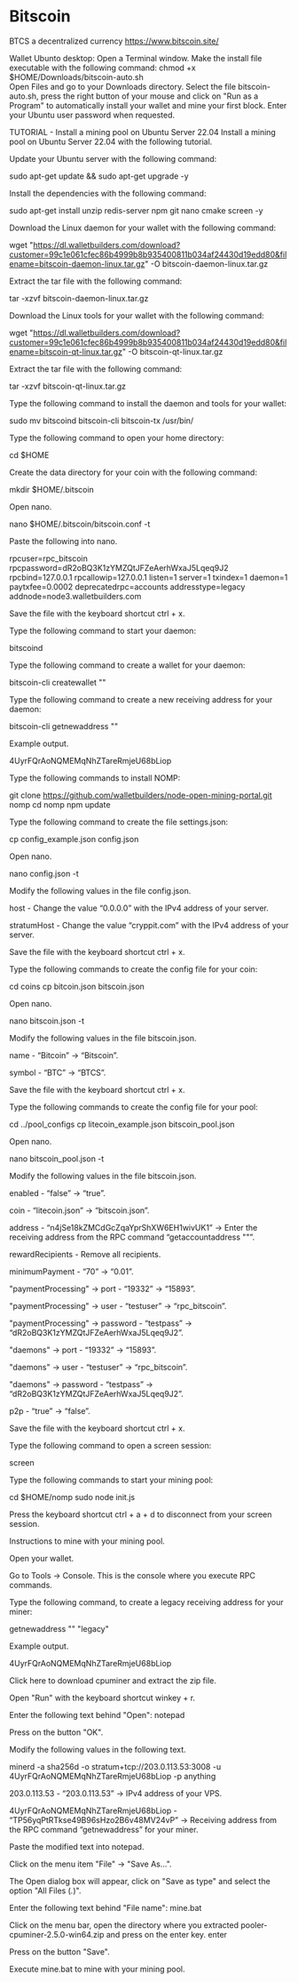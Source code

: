 # Bitscoin
BTCS
a decentralized currency
https://www.bitscoin.site/

Wallet Ubunto desktop: Open a Terminal window.
Make the install file executable with the following command:
 chmod +x $HOME/Downloads/bitscoin-auto.sh              
Open Files and go to your Downloads directory.
Select the file bitscoin-auto.sh, press the right button of your mouse and click on "Run as a Program" to automatically install your wallet and mine your first block.
Enter your Ubuntu user password when requested.

TUTORIAL - Install a mining pool on Ubuntu Server 22.04
Install a mining pool on Ubuntu Server 22.04 with the following tutorial.

Update your Ubuntu server with the following command:

sudo apt-get update && sudo apt-get upgrade -y

Install the dependencies with the following command:

sudo apt-get install unzip redis-server npm git nano cmake screen -y

Download the Linux daemon for your wallet with the following command:

wget "https://dl.walletbuilders.com/download?customer=99c1e061cfec86b4999b8b935400811b034af24430d19edd80&filename=bitscoin-daemon-linux.tar.gz" -O bitscoin-daemon-linux.tar.gz

Extract the tar file with the following command:

tar -xzvf bitscoin-daemon-linux.tar.gz

Download the Linux tools for your wallet with the following command:

wget "https://dl.walletbuilders.com/download?customer=99c1e061cfec86b4999b8b935400811b034af24430d19edd80&filename=bitscoin-qt-linux.tar.gz" -O bitscoin-qt-linux.tar.gz

Extract the tar file with the following command:

tar -xzvf bitscoin-qt-linux.tar.gz

Type the following command to install the daemon and tools for your wallet:

sudo mv bitscoind bitscoin-cli bitscoin-tx /usr/bin/

Type the following command to open your home directory:

cd $HOME

Create the data directory for your coin with the following command:

mkdir $HOME/.bitscoin

Open nano.

nano $HOME/.bitscoin/bitscoin.conf -t

Paste the following into nano.

rpcuser=rpc_bitscoin
rpcpassword=dR2oBQ3K1zYMZQtJFZeAerhWxaJ5Lqeq9J2
rpcbind=127.0.0.1
rpcallowip=127.0.0.1
listen=1
server=1
txindex=1
daemon=1
paytxfee=0.0002
deprecatedrpc=accounts
addresstype=legacy
addnode=node3.walletbuilders.com

Save the file with the keyboard shortcut ctrl + x.

Type the following command to start your daemon:

bitscoind

Type the following command to create a wallet for your daemon:

bitscoin-cli createwallet ""

Type the following command to create a new receiving address for your daemon:

bitscoin-cli getnewaddress ""

Example output.

4UyrFQrAoNQMEMqNhZTareRmjeU68bLiop

Type the following commands to install NOMP:

git clone https://github.com/walletbuilders/node-open-mining-portal.git nomp
cd nomp
npm update

Type the following command to create the file settings.json:

cp config_example.json config.json

Open nano.

nano config.json -t

Modify the following values in the file config.json.

host - Change the value “0.0.0.0” with the IPv4 address of your server.

stratumHost - Change the value “cryppit.com” with the IPv4 address of your server.

Save the file with the keyboard shortcut ctrl + x.

Type the following commands to create the config file for your coin:

cd coins
cp bitcoin.json bitscoin.json

Open nano.

nano bitscoin.json -t

Modify the following values in the file bitscoin.json.

name - “Bitcoin” -> “Bitscoin”.

symbol - “BTC” -> “BTCS”.

Save the file with the keyboard shortcut ctrl + x.

Type the following commands to create the config file for your pool:

cd ../pool_configs
cp litecoin_example.json bitscoin_pool.json

Open nano.

nano bitscoin_pool.json -t

Modify the following values in the file bitscoin.json.

enabled - “false” -> “true”.

coin - “litecoin.json” -> “bitscoin.json”.

address - “n4jSe18kZMCdGcZqaYprShXW6EH1wivUK1” -> Enter the receiving address from the RPC command “getaccountaddress ""”.

rewardRecipients - Remove all recipients.

minimumPayment - “70” -> “0.01”.

"paymentProcessing" -> port - “19332” -> “15893”.

"paymentProcessing" -> user - “testuser” -> “rpc_bitscoin”.

"paymentProcessing" -> password - “testpass” -> “dR2oBQ3K1zYMZQtJFZeAerhWxaJ5Lqeq9J2”.

"daemons" -> port - “19332” -> “15893”.

"daemons" -> user - “testuser” -> “rpc_bitscoin”.

"daemons" -> password - “testpass” -> “dR2oBQ3K1zYMZQtJFZeAerhWxaJ5Lqeq9J2”.

p2p - “true” -> “false”.

Save the file with the keyboard shortcut ctrl + x.

Type the following command to open a screen session:

screen

Type the following commands to start your mining pool:

cd $HOME/nomp
sudo node init.js

Press the keyboard shortcut ctrl + a + d to disconnect from your screen session.


Instructions to mine with your mining pool.

Open your wallet.

Go to Tools -> Console.
This is the console where you execute RPC commands.

Type the following command, to create a legacy receiving address for your miner:

getnewaddress "" "legacy"

Example output.

4UyrFQrAoNQMEMqNhZTareRmjeU68bLiop

Click here to download cpuminer and extract the zip file.

Open "Run" with the keyboard shortcut winkey + r.

Enter the following text behind "Open": notepad

Press on the button "OK".

Modify the following values in the following text.

minerd -a sha256d -o stratum+tcp://203.0.113.53:3008 -u 4UyrFQrAoNQMEMqNhZTareRmjeU68bLiop -p anything

203.0.113.53 - “203.0.113.53” -> IPv4 address of your VPS.

4UyrFQrAoNQMEMqNhZTareRmjeU68bLiop - “TP56yqPtRTkse49B96sHzo2B6v48MV24vP” -> Receiving address from the RPC command “getnewaddress” for your miner.

Paste the modified text into notepad.

Click on the menu item "File" -> "Save As...".

The Open dialog box will appear, click on "Save as type" and select the option "All Files (*.*)".

Enter the following text behind "File name": mine.bat

Click on the menu bar, open the directory where you extracted pooler-cpuminer-2.5.0-win64.zip and press on the enter key. enter

Press on the button "Save".

Execute mine.bat to mine with your mining pool.

